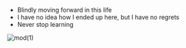 - Blindly moving forward in this life
- I have no idea how I ended up here, but I have no regrets
- Never stop learning

![mod(1)](https://user-images.githubusercontent.com/86634379/183284605-16c635af-8252-41e9-ae5c-8dd5610d01c5.png)
